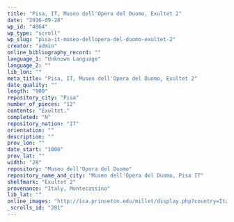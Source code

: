 ```yaml
---
title: "Pisa, IT, Museo dell'Opera del Duomo, Exultet 2"
date: "2016-09-28"
wp_id: "4864"
wp_type: "scroll"
wp_slug: "pisa-it-museo-dellopera-del-duomo-exultet-2"
creator: "admin"
online_bibliography_record: ""
language_1: "Unknown Language"
language_2: ""
lib_lon: ""
meta_title: "Pisa, IT, Museo dell'Opera del Duomo, Exultet 2"
date_quality: ""
length: "900"
repository_city: "Pisa"
number_of_pieces: "12"
contents: "Exultet."
completed: "N"
repository_nation: "IT"
orientation: ""
description: ""
prov_lon: ""
date_start: "1000"
prov_lat: ""
width: "28"
repository: "Museo dell'Opera del Duomo"
repository_name_and_city: "Museo dell'Opera del Duomo, Pisa IT"
shelfmark: "Exultet 2"
provenance: "Italy, Montecassino"
lib_lat: ""
online_images: "http://ica.princeton.edu/millet/display.php?country=Italy&site=264&view=site&page=1&image=7433"
_scrolls_id: "281"
---
```



